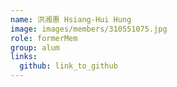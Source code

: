 ```yaml
---
name: 洪湘惠 Hsiang-Hui Hung 
image: images/members/310551075.jpg 
role: formerMem
group: alum
links:
  github: link_to_github 
---
```

